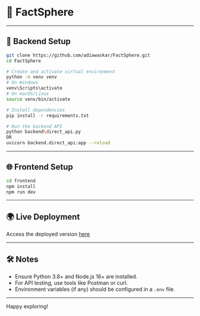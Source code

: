 <!-- README.md -->
# 🧠 FactSphere

---

## 🚀 Backend Setup

```bash
git clone https://github.com/adiawaskar/FactSphere.git
cd FactSphere

# Create and activate virtual environment
python -m venv venv
# On Windows
venv\Scripts\activate
# On macOS/Linux
source venv/bin/activate

# Install dependencies
pip install -r requirements.txt

# Run the backend API
python backend\direct_api.py
OR
uvicorn backend.direct_api:app --reload
```

---

## 🌐 Frontend Setup

```bash
cd frontend
npm install
npm run dev
```

---

## 🌍 Live Deployment

Access the deployed version [here](fact-sphere-nu.vercel.app)

---

## 🛠 Notes

- Ensure Python 3.8+ and Node.js 16+ are installed.
- For API testing, use tools like Postman or curl.
- Environment variables (if any) should be configured in a `.env` file.

---

Happy exploring!
